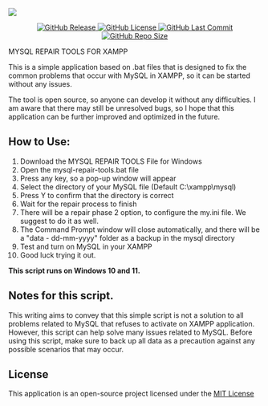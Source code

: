 ![](https://raw.githubusercontent.com/msashofwan123/mysql-repair-tools/master/assets/mysql-banner.jpg)

<p align="center">
    <a href="https://github.com/msashofwan123/mysql-repair-tools/releases">
        <img alt="GitHub Release" src="https://img.shields.io/github/v/release/msashofwan123/mysql-repair-tools">
    </a>
    <a href="https://github.com/msashofwan123/mysql-repair-tools/blob/master/LICENSE">
        <img alt="GitHub License" src="https://img.shields.io/github/license/msashofwan123/mysql-repair-tools">
    </a>
    <a href="https://github.com/msashofwan123/mysql-repair-tools/commit/ac5ab7d8ea9d96bffb8686b403294e169430f9b5">
        <img alt="GitHub Last Commit" src="https://img.shields.io/github/last-commit/msashofwan123/mysql-repair-tools?color=orange&label=Last%20Commit">
    </a>
    <a href="https://github.com/msashofwan123/mysql-repair-tools">
        <img alt="GitHub Repo Size" src="https://img.shields.io/github/repo-size/msashofwan123/mysql-repair-tools?label=file%20size">
    </a>
</p>

MYSQL REPAIR TOOLS FOR XAMPP

This is a simple application based on .bat files that is designed to fix the common problems that occur with MySQL in XAMPP, so it can be started without any issues.

The tool is open source, so anyone can develop it without any difficulties. I am aware that there may still be unresolved bugs, so I hope that this application can be further improved and optimized in the future.

## How to Use:

1. Download the MYSQL REPAIR TOOLS File for Windows
2. Open the mysql-repair-tools.bat file
3. Press any key, so a pop-up window will appear
4. Select the directory of your MySQL file (Default C:\xampp\mysql)
5. Press Y to confirm that the directory is correct
6. Wait for the repair process to finish
7. There will be a repair phase 2 option, to configure the my.ini file. We suggest to do it as well.
8. The Command Prompt window will close automatically, and there will be a "data - dd-mm-yyyy" folder as a backup in the mysql directory
9. Test and turn on MySQL in your XAMPP
10. Good luck trying it out.

<b> This script runs on Windows 10 and 11. </b>

## Notes for this script.

This writing aims to convey that this simple script is not a solution to all problems related to MySQL that refuses to activate on XAMPP application. However, this script can help solve many issues related to MySQL. Before using this script, make sure to back up all data as a precaution against any possible scenarios that may occur.

## License

This application is an open-source project licensed under the [MIT License](https://opensource.org/licenses/MIT)